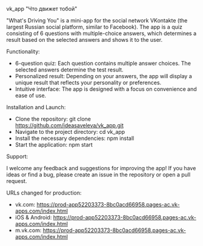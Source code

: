 vk_app "Что движет тобой"

"What's Driving You" is a mini-app for the social network VKontakte (the largest Russian social platform, similar to Facebook). 
The app is a quiz consisting of 6 questions with multiple-choice answers, which determines a result based on the selected answers and shows it to the user.

Functionality:

- 6-question quiz: Each question contains multiple answer choices. The selected answers determine the test result.
- Personalized result: Depending on your answers, the app will display a unique result that reflects your personality or preferences.
- Intuitive interface: The app is designed with a focus on convenience and ease of use.

Installation and Launch:

- Clone the repository: git clone https://github.com/ideasaveleva/vk_app.git
- Navigate to the project directory: cd vk_app
- Install the necessary dependencies: npm install
- Start the application: npm start

Support: 

I welcome any feedback and suggestions for improving the app! If you have ideas or find a bug, please create an issue in the repository or open a pull request.  

URLs changed for production:
- vk.com: https://prod-app52203373-8bc0acd66958.pages-ac.vk-apps.com/index.html
- iOS & Android:  https://prod-app52203373-8bc0acd66958.pages-ac.vk-apps.com/index.html
- m.vk.com:       https://prod-app52203373-8bc0acd66958.pages-ac.vk-apps.com/index.html
